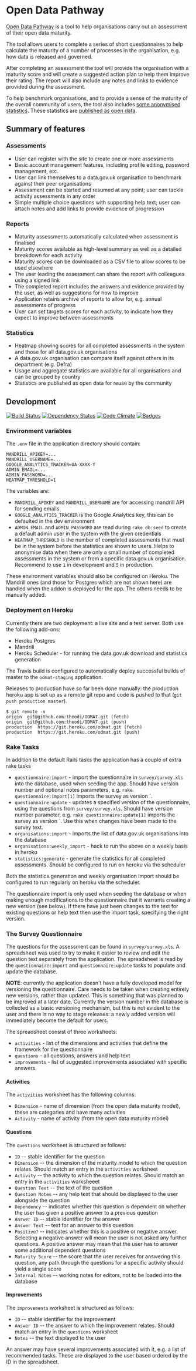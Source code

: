 # Open Data Pathway

[Open Data Pathway](http://pathway.theodi.org) is a tool to help organisations carry out an assessment of their open data maturity.

The tool allows users to complete a series of short questionnaires to help calculate the maturity of a number of processes in the
organisation, e.g. how data is released and governed.

After completing an assessment the tool will provide the organisation with a maturity score and will create a suggested action plan
to help them improve their rating. The report will also include any notes and links to evidence provided during the assessment.

To help benchmark organisations, and to provide a sense of the maturity of the overall community of users, the tool also includes
[some anonymised statistics](http://pathway.theodi.org/statistics). These statistics are [published as open data](http://pathway.theodi.org/statistics/data).

## Summary of features

### Assessments

* User can register with the site to create one or more assessments
* Basic account management features, including profile editing, password management, etc.
* User can link themselves to a data.gov.uk organisation to benchmark against their peer organisations
* Assessment can be started and resumed at any point; user can tackle activity assessments in any order
* Simple multiple choice questions with supporting help text; user can attach notes and add links to provide evidence of progression

### Reports

* Maturity assessments automatically calculated when assessment is finalised
* Maturity scores available as high-level summary as well as a detailed breakdown for each activity
* Maturity scores can be downloaded as a CSV file to allow scores to be used elsewhere
* The user leading the assessment can share the report with colleagues using a signed link
* The completed report includes the answers and evidence provided by the user, as well as suggestions for how to improve
* Application retains archive of reports to allow for, e.g. annual assessments of progress
* User can set targets scores for each activity, to indicate how they expect to improve between assessments

### Statistics

* Heatmap showing scores for all completed assessments in the system and those for all data.gov.uk organisations
* A data.gov.uk organisation can compare itself against others in its department (e.g. Defra)
* Usage and aggregate statistics are available for all organisations and can be grouped by country
* Statistics are published as open data for reuse by the community


## Development

[![Build Status](http://img.shields.io/travis/theodi/ODMAT.svg)](https://travis-ci.org/theodi/ODMAT)
[![Dependency Status](http://img.shields.io/gemnasium/theodi/ODMAT.svg)](https://gemnasium.com/theodi/ODMAT)
[![Code Climate](http://img.shields.io/codeclimate/github/theodi/ODMAT.svg)](https://codeclimate.com/github/theodi/ODMAT)
[![Badges](http://img.shields.io/:badges-4/4-ff6799.svg)](https://github.com/badges/badgerbadgerbadger)

### Environment variables

The `.env` file in the application directory should contain:

```
MANDRILL_APIKEY=...
MANDRILL_USERNAME=...
GOOGLE_ANALYTICS_TRACKER=UA-XXXX-Y
ADMIN_EMAIL=...
ADMIN_PASSWORD=...
HEATMAP_THRESHOLD=1
```

The variables are:

* `MANDRILL_APIKEY` and `MANDRILL_USERNAME` are for accessing mandrill API for sending emails
* `GOOGLE_ANALYTICS_TRACKER` is the Google Analytics key, this can be defaulted in the dev environment
* `ADMIN_EMAIL` and `ADMIN_PASSWORD` are read during `rake db:seed` to create a default admin user in the system with the given credentials
* `HEATMAP_THRESHOLD` is the number of completed assessments that must be in the system before the statistics are shown to users. Helps to anonymise data when there are only a small number of completed assessments in the system or from a specific data.gov.uk organisation. Recommend to use `1` in development and `5` in production.

These environment variables should also be configured on Heroku. The Mandrill ones (and those for Postgres which are not shown here) are handled when the addon is deployed for the app. The others needs to be manually added.

### Deployment on Heroku

Currently there are two deployment: a live site and a test server. Both use the following add-ons:

* Heroku Postgres
* Mandrill
* Heroku Scheduler - for running the data.gov.uk download and statistics generation

The Travis build is configured to automatically deploy successful builds of master to the `odmat-staging` application.

Releases to production have so far been done manually: the production heroku app is set up as a remote git repo and code is pushed to that (`git push production master`).

```
$ git remote -v
origin	git@github.com:theodi/ODMAT.git (fetch)
origin	git@github.com:theodi/ODMAT.git (push)
production	https://git.heroku.com/odmat.git (fetch)
production	https://git.heroku.com/odmat.git (push)
```

### Rake Tasks

In addition to the default Rails tasks the application has a couple of extra rake tasks

* `questionnaire:import` - import the questionnaire in `survey/survey.xls` into the database, used when seeding the app. Should have version number and optional notes parameters, e.g. `rake questionnaire:import[1]` imports the survey as version `.
* `questionnaire:update` - updates a specified version of the questionnaire, using the questions from `survey/survey.xls`. Should have version number parameter, e.g. `rake questionnaire:update[1]` imports the survey as version `. Use this when changes have been made to the survey text.
* `organisations:import` - imports the list of data.gov.uk organisations into the database
* `organisations:weekly_import` - hack to run the above on a weekly basis in heroku
* `statistics:generate` - generate the statistics for all completed assessments. Should be configured to run on heroku via the scheduler

Both the statistics generation and weekly organisation import should be configured to run regularly on heroku via the scheduler.

The questionnaire import is only used when seeding the database or when making enough modifications to the questionnaire that it warrants creating a new version (see below). If there have just been changes to the text for existing questions or help text then use the import task, specifying the right version.

### The Survey Questionnaire

The questions for the assessment can be found in `survey/survey.xls`. A spreadsheet was used to try to make it easier to review and edit the question text separately from the application. The spreadsheet is read by the `questionnaire:import` and `questionnaire:update` tasks to populate and update the database.

__NOTE__: currently the application doesn't have a fully developed model for versioning the questionnaire. Care needs to be taken when creating entirely new versions, rather than updated. This is something that was planned to be improved at a later date. Currently the version number in the database is collected as a basic versioning mechanism, but this is not evident to the user and there is no way to stage releases: a newly added version will immediately become the default for users.

The spreadsheet consist of three worksheets:

* `activities` - list of the dimensions and activities that define the framework for the questionnaire
* `questions` - all questions, answers and help text
* `improvements` - list of suggested improvements associated with specific answers

#### Activities

The `activities` worksheet has the following columns:

* `Dimension` - name of dimension (from the open data maturity model), these are categories and have many activities
* `Activity` - name of activity (from the open data maturity model)

#### Questions

The `questions` worksheet is structured as follows:

* `ID` -- stable identifier for the question
* `Dimension` -- the dimension of the maturity model to which the question relates. Should match an entry in the `activities` worksheet
* `Activity` -- the activity to which the question relates. Should match an entry in the `activities` worksheeet
* `Question Text` -- the text of the question
* `Question Notes` -- any help text that should be displayed to the user alongside the question
* `Dependency` -- indicates whether this question is dependent on whether the user has given a positive answer to a previous question
* `Answer ID` -- stable identifier for the answer
* `Answer Text` -- text for an answer to this question
* `Positive?` -- indicates whether this is a positive or negative answer. Selecting a negative answer will mean the user is not asked any further questions. A positive answer may mean that the user has to answer some additional dependent questions
* `Maturity Score` -- the score that the user receives for answering this question, any path through the questions for a specific activity should yield a single score
* `Internal Notes` -- working notes for editors, not to be loaded into the database

#### Improvements

The `improvements` worksheet is structured as follows:

* `ID` -- stable identifier for the improvement
* `Answer ID` -- the answer to which the improvement relates. Should match an entry in the `questions` worksheet
* `Notes` -- the text displayed to the user

An answer may have several improvements associated with it, e.g. a list of recommended tasks. These are displayed to the user based ordered by the ID in the spreadsheet.
